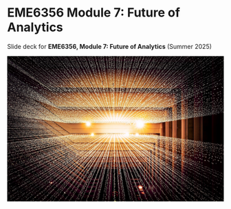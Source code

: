 # EME6356 Module 7: Future of Analytics

Slide deck for **EME6356, Module 7: Future of Analytics** (Summer 2025)

![](img/7-future.jpg)

